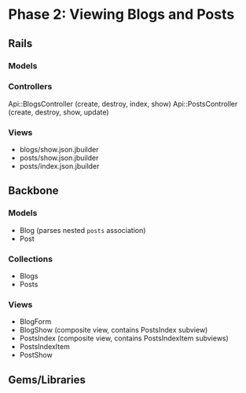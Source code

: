 # Phase 2: Viewing Blogs and Posts

## Rails
### Models

### Controllers
Api::BlogsController (create, destroy, index, show)
Api::PostsController (create, destroy, show, update)

### Views
* blogs/show.json.jbuilder
* posts/show.json.jbuilder
* posts/index.json.jbuilder

## Backbone
### Models
* Blog (parses nested `posts` association)
* Post

### Collections
* Blogs
* Posts

### Views
* BlogForm
* BlogShow (composite view, contains PostsIndex subview)
* PostsIndex (composite view, contains PostsIndexItem subviews)
* PostsIndexItem
* PostShow

## Gems/Libraries

